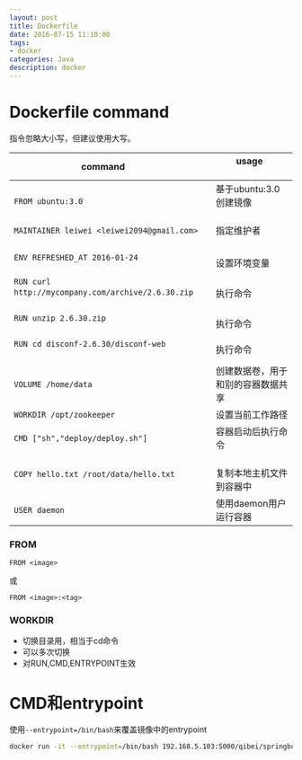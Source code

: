 ```yaml
---
layout: post
title: Dockerfile
date: 2016-07-15 11:10:00
tags:
- docker
categories: Java
description: docker
---
```


# Dockerfile command
指令忽略大小写，但建议使用大写。

|                           command                                 |          usage                               | 
| ----------------------------------------------------------------- | -------------------------------------------- | 
| `FROM ubuntu:3.0`                                                 | 基于ubuntu:3.0创建镜像                         | 
| `MAINTAINER leiwei <leiwei2094@gmail.com>`                        | 指定维护者                                     | 
| `ENV REFRESHED_AT 2016-01-24`                                     | 设置环境变量                                   |  
| `RUN curl http://mycompany.com/archive/2.6.30.zip`                | 执行命令                                      |
| `RUN unzip 2.6.30.zip`                                            | 执行命令                                      |
| `RUN cd disconf-2.6.30/disconf-web`                               | 执行命令                                      |
| `VOLUME /home/data`                                               | 创建数据卷，用于和别的容器数据共享                 |
| `WORKDIR /opt/zookeeper`                                          | 设置当前工作路径                                |
| `CMD ["sh","deploy/deploy.sh"]`                                   | 容器启动后执行命令                              |
| `COPY hello.txt /root/data/hello.txt`                             | 复制本地主机文件到容器中                         |
| `USER daemon`                                                     | 使用daemon用户运行容器                          |     

### FROM
```
FROM <image>
```
或
```
FROM <image>:<tag>
```
### WORKDIR
* 切换目录用，相当于cd命令
* 可以多次切换
* 对RUN,CMD,ENTRYPOINT生效





# CMD和entrypoint
使用`--entrypoint=/bin/bash`来覆盖镜像中的entrypoint
```bash
docker run -it --entrypoint=/bin/bash 192.168.5.103:5000/qibei/springboot
```




